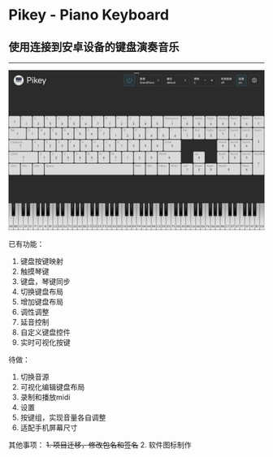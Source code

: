 # Pikey - Piano Keyboard
## 使用连接到安卓设备的键盘演奏音乐
-------------

![image](https://github.com/GolThr/Pikey/blob/main/assets/image.jpg)

已有功能：
1. 键盘按键映射
2. 触摸琴键
3. 键盘，琴键同步
4. 切换键盘布局
5. 增加键盘布局
6. 调性调整
7. 延音控制
8. 自定义键盘控件
9. 实时可视化按键

待做：
1. 切换音源
2. 可视化编辑键盘布局
3. 录制和播放midi
4. 设置
5. 按键组，实现音量各自调整
6. 适配手机屏幕尺寸

其他事项：
~~1. 项目迁移，修改包名和签名~~
2. 软件图标制作
